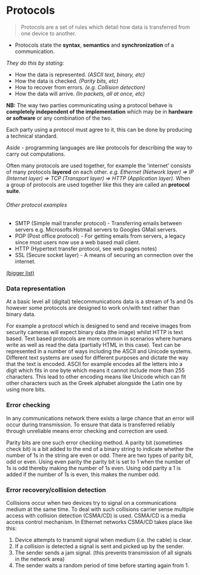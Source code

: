 # Protocols

> Protocols are a set of rules which detail how data is transferred from one device to another.

+ Protocols state the **syntax**, **semantics** and **synchronization** of a communication.

*They do this by stating:*

+ How the data is represented. *(ASCII text, binary, etc)*
+ How the data is checked. *(Parity bits, etc)*
+ How to recover from errors. *(e.g. Collision detection)*
+ How the data will arrive. *(In packets, all at once, etc)*

**NB:** The way two parties communicating using a protocol behave is **completely independent of the implementation** which may be in **hardware or software** or any combination of the two.

Each party using a protocol must agree to it, this can be done by producing a technical standard.

*Aside* - programming languages are like protocols for describing the way to carry out computations.

Often many protocols are used together, for example the 'internet' consists of many protocols **layered** on each other. *e.g. Ethernet (Network layer) => IP (Internet layer) => TCP (Transport layer) => HTTP (Application layer).* When a group of protocols are used together like this they are called an **protocol suite**.

###### Other protocol examples

+ SMTP (Simple mail transfer protocol) - Transferring emails between servers e.g. Microsofts Hotmail servers to Googles GMail servers.
+ POP (Post office protocol) - For getting emails from servers, a legacy since most users now use a web based mail client.
+ HTTP (Hypertext transfer protocol, see web pages notes)
+ SSL (Secure socket layer) - A means of securing an connection over the internet.

[(bigger list)](http://en.wikipedia.org/wiki/List_of_network_protocols)

### Data representation

At a basic level all (digital) telecommunications data is a stream of 1s and 0s however some protocols are designed to work on/with text rather than binary data.

For example a protocol which is designed to send and receive images from security cameras will expect binary data (the image) whilst HTTP is text based. Text based protocols are more common in scenarios where humans write as well as read the data (partially HTML in this case). Text can be represented in a number of ways including the ASCII and Unicode systems. Different text systems are used for different purposes and dictate the way that the text is encoded. ASCII for example encodes all the letters into a digit which fits in one byte which means it cannot include more than 255 characters. This lead to other encoding means like Unicode which can fit other characters such as the Greek alphabet alongside the Latin one by using more bits.

### Error checking

In any communications network there exists a large chance that an error will occur during transmission. To ensure that data is transferred reliably through unreliable means error checking and correction are used.

Parity bits are one such error checking method.
A parity bit (sometimes check bit) is a bit added to the end of a binary string to indicate whether the number of 1s in the string are even or odd. There are two types of parity bit, odd or even. Using even parity the parity bit is set to 1 when the number of 1s is odd thereby making the number of 1s even. Using odd parity a 1 is added if the number of 1s is even, this makes the number odd.

### Error recovery/collision detection

Collisions occur when two devices try to signal on a communications medium at the same time. To deal with such collisions carrier sense multiple access with collision detection (CSMA/CD) is used. CSMA/CD is a media access control mechanism. In Ethernet networks CSMA/CD takes place like this:

1. Device attempts to transmit signal when medium (i.e. the cable) is clear.
2. If a collision is detected a signal is sent and picked up by the sender.
3. The sender sends a jam signal. (this prevents transmission of all signals in the network area)
4. The sender waits a random period of time before starting again from 1.
